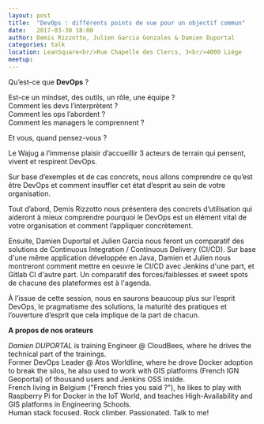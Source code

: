 ```yaml
---
layout: post
title:  "DevOps : différents points de vue pour un objectif commun"
date:   2017-03-30 18:00
author: Demis Rizzotto, Julien Garcia Gonzales & Damien Duportal
categories: talk
location: LeanSquare<br/>Rue Chapelle des Clercs, 3<br/>4000 Liège
meetup: 
---
```

Qu’est-ce que __DevOps__ ?

Est-ce un mindset, des outils, un rôle, une équipe ?<br/>
Comment les devs l’interprètent ?<br/>
Comment les ops l’abordent ?<br/>
Comment les managers le comprennent ?<br/>

Et vous, quand pensez-vous ?


Le Wajug a l’immense plaisir d’accueillir 3 acteurs de terrain qui pensent, vivent et respirent DevOps.

Sur base d’exemples et de cas concrets, nous allons comprendre ce qu’est être DevOps et comment insuffler cet état d’esprit au sein de votre organisation.

Tout d’abord, Demis Rizzotto nous présentera des concrets d’utilisation qui aideront à mieux comprendre pourquoi le DevOps est un élément vital de votre organisation et comment l’appliquer concrètement.

Ensuite, Damien Duportal et Julien Garcia nous feront un comparatif des solutions de Continuous Integration / Continuous Delivery (CI/CD). Sur base d'une même application développée en Java, Damien et Julien nous montreront comment mettre en oeuvre le CI/CD avec Jenkins d'une part, et Gitlab CI d'autre part.
Un comparatif des forces/faiblesses et sweet spots de chacune des plateformes est à l'agenda.


À l’issue de cette session, nous en saurons beaucoup plus sur l’esprit DevOps, le pragmatisme des solutions, la maturité des pratiques et l’ouverture d’esprit que cela implique de la part de chacun.

__A propos de nos orateurs__

*Damien DUPORTAL* is training Engineer @ CloudBees, where he drives the technical part of the trainings.<br/>
Former DevOps Leader @ Atos Worldline, where he drove Docker adoption to break the silos, he also used to work with GIS platforms (French IGN Geoportal) of thousand users and Jenkins OSS inside.<br/>
French living in Belgium ("French fries you said ?"), he likes to play with Raspberry Pi for Docker in the IoT World, and teaches High-Availability and GIS platforms in Engineering Schools.<br/>
Human stack focused. Rock climber. Passionated. Talk to me!


